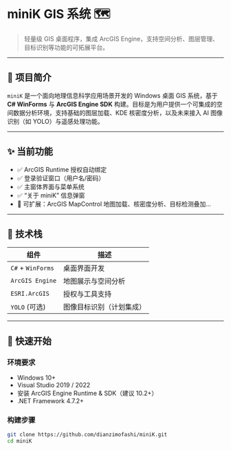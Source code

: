 # miniK GIS 系统 🗺️

> 轻量级 GIS 桌面程序，集成 ArcGIS Engine，支持空间分析、图层管理、目标识别等功能的可拓展平台。

---

## 📌 项目简介

`miniK` 是一个面向地理信息科学应用场景开发的 Windows 桌面 GIS 系统，基于 **C# WinForms** 与 **ArcGIS Engine SDK** 构建。目标是为用户提供一个可集成的空间数据分析环境，支持基础的图层加载、KDE 核密度分析，以及未来接入 AI 图像识别（如 YOLO）与遥感处理功能。

---

## ✨ 当前功能

- ✅ ArcGIS Runtime 授权自动绑定  
- ✅ 登录验证窗口（用户名/密码）  
- ✅ 主窗体界面与菜单系统  
- ✅ “关于 miniK” 信息弹窗  
- 🚧 可扩展：ArcGIS MapControl 地图加载、核密度分析、目标检测叠加...

---

## 🧱 技术栈

| 组件              | 描述 |
|------------------|------|
| `C#` + `WinForms` | 桌面界面开发 |
| `ArcGIS Engine`   | 地图展示与空间分析 |
| `ESRI.ArcGIS`     | 授权与工具支持 |
| `YOLO` (可选)     | 图像目标识别（计划集成） |

---

## 🚀 快速开始

### 环境要求

- Windows 10+
- Visual Studio 2019 / 2022
- 安装 ArcGIS Engine Runtime & SDK（建议 10.2+）
- .NET Framework 4.7.2+

### 构建步骤

```bash
git clone https://github.com/dianzimofashi/miniK.git
cd miniK

